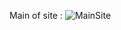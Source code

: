 Main of site :
![MainSite](https://user-images.githubusercontent.com/33221427/54675587-83d2df00-4b07-11e9-9c44-888fde5ed56e.JPG)
